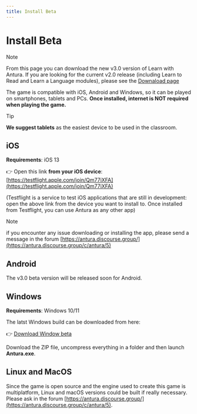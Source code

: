 ```yaml
---
title: Install Beta
---
```

# Install Beta

> [!note]
> From this page you can download the new v3.0 version of Learn with Antura. If you are looking for the current v2.0 release (including Learn to Read and Learn a Language modules), please see the [Downaload page](../download.md)

The game is compatible with iOS, Android and Windows, so it can be played on smartphones, tablets and PCs. **Once installed, internet is NOT required when playing the game.**

> [!TIP]
> **We suggest tablets** as the easiest device to be used in the classroom.

## iOS

**Requirements**: iOS 13  

👉 Open this link **from your iOS device**: [https://testflight.apple.com/join/Qm77iXFA](https://testflight.apple.com/join/Qm77iXFA)  

(Testflight is a service to test iOS applications that are still in development: open the above link from the device you want to install to. Once installed from Testflight, you can use Antura as any other app)

> [!note]
> if you encounter any issue downloading or installing the app, please send a message in the forum [https://antura.discourse.group/](https://antura.discourse.group/c/antura/5)

## Android

The v3.0 beta version will be released soon for Android.  

## Windows

**Requirements**: Windows 10/11  

The latst Windows build can be downloaded from here:

👉 [Download Window beta](https://cloud.unity.com/public-share/build-automation/share?shareId=7l28Nq-KPix9pyK2C7IsLav4CH1xo6W7PDsbow1O4nw)

Download the ZIP file, uncompress everything in a folder and then launch **Antura.exe**.

## Linux and MacOS
Since the game is open source and the engine used to create this game is multiplatform, Linux and macOS versions could be built if really necessary.
Please ask in the forum [https://antura.discourse.group/](https://antura.discourse.group/c/antura/5).

